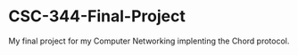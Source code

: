 # CSC-344-Final-Project
My final project for my Computer Networking implenting the Chord protocol. 
